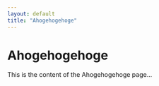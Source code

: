 ```yaml
---
layout: default
title: "Ahogehogehoge"
---
```

# Ahogehogehoge
This is the content of the Ahogehogehoge page...